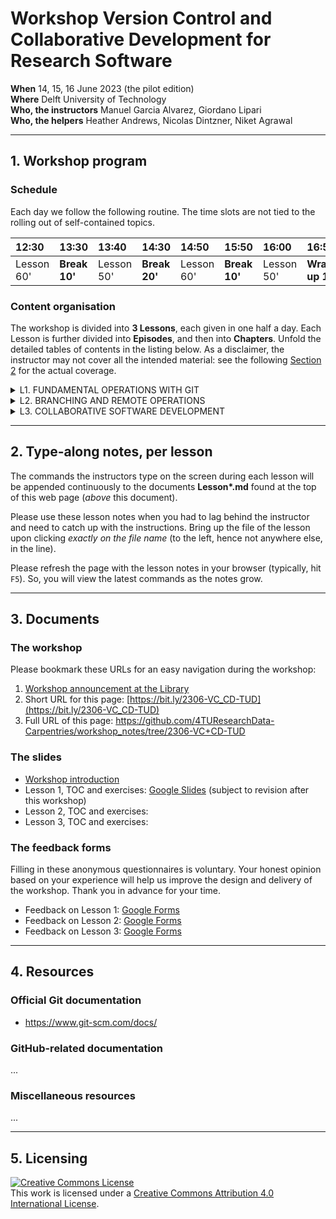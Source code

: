 # Workshop Version Control and Collaborative Development for Research Software

**When** 14, 15, 16 June 2023 (the pilot edition)  
**Where** Delft University of Technology  
**Who, the instructors** Manuel Garcia Alvarez, Giordano Lipari  
**Who, the helpers** Heather Andrews, Nicolas Dintzner, Niket Agrawal  

---
## 1. Workshop program

### Schedule

Each day we follow the following routine. 
The time slots are not tied to the rolling out of self-contained topics.

| 12:30  | 13:30 | 13:40 | 14:30 | 14:50 | 15:50 | 16:00 | 16:50 | 17:00 |
|:-------|:------|:------|:------|:------|:------|:------|:------|:------|
| Lesson 60' | **Break 10'** | Lesson 50' | **Break 20'** | Lesson 60' | **Break 10'** | Lesson  50'| **Wrap-up 10'** | Closure |


### Content organisation

The workshop is divided into **3 Lessons**, each given in one half a day. Each Lesson is further divided into **Episodes**, and then into **Chapters**. Unfold the detailed tables of contents in the listing below. As a disclaimer, the instructor may not cover all the intended material: see the following [Section 2](https://github.com/4TUResearchData-Carpentries/workshop_notes/edit/2306-VC+CD-TUD/README.md#type-along-notes-per-lesson) for the actual coverage.  

<details> 
<summary>
L1. FUNDAMENTAL OPERATIONS WITH GIT
</summary>
  
| Episode | Topic |
|:----|:----|
| **1.1** | **Git repositories for version control** | 
| --- | Introduction to Git | 
| --- | Git command syntax and getting help | 
| --- | Creating an empty repository | 
| **1.2** | **Tracking changes in working documents** | 
| --- | Tracking changes with the index | 
| --- | Not tracking and stop tracking | 
| --- | Undoing changes with the index | 
| --- | Deleting and renaming tracked files and directories  | 
| **1.3** | **Organising tracked changes in a history** | 
| --- | Committing changes with a configured identity and a message | 
| --- | Inspecting changes using the history | 
| --- | Undoing changes with the history | 
  
</details>

<details> 
<summary>
L2. BRANCHING AND REMOTE OPERATIONS
</summary>
  
| Episode | Topic |
|:----|:----|
| **2.1** | **Branching** | 
| --- | Create, rename, change, and delete branches | 
| --- | Develop and compare branches | 
| --- | Visualise and merge branches, and resolve conflicts | 
| **2.2** | **Operations with remotes** | 
| --- | What are remote repositories? |
| --- | Cloning remote repositories  |
| --- | Comparing repositories |
| --- | Syncing changes between repositories |
| --- | Multiple branches, multiple remotes |

</details>

<details> 
<summary>
L3. COLLABORATIVE SOFTWARE DEVELOPMENT
</summary>
  
| Episode | Topic |
|:----|:----|
| **3.1** | **Collaborative software development** | 
| --- | When to aim for a collaborative approach? |
| --- | Management strategies |
| --- | Roles and responsibilities |
| **3.2** | **Collaborative Platforms** |
| --- | Connecting to code repositories |
| --- | Collaborators |
| --- | Pull requests and forks |
| --- | Documenting issues |
| **3.3** | **Collaborative Workflows and Management** | 
| --- | How workflow can help teams?|
| --- | Branching Workflow |
| --- | Forking Workflow |
| --- | Code reviews |
| --- | Managing collaboration|

</details>


---

## 2. Type-along notes, per lesson

The commands the instructors type on the screen during each lesson will be appended continuously to the documents **Lesson\*.md** found at the top of this web page (_above_ this document).

Please use these lesson notes when you had to lag behind the instructor and need to catch up with the instructions. Bring up the file of the lesson upon clicking _exactly on the file name_ (to the left, hence not anywhere else, in the line). 

Please refresh the page with the lesson notes in your browser (typically, hit `F5`). So, you will view the latest commands as the notes grow.

<!-- After the end of the lesson the instructors will decorate the type-along notes with the division in Chapters and Episodes -->

---
## 3. Documents

### The workshop
Please bookmark these URLs for an easy navigation during the workshop:

1. [Workshop announcement at the Library](https://www.tudelft.nl/library/research-data-management/r/training-evenementen/training-voor-onderzoekers/version-control-collaborative-development-for-research-software)
2. Short URL for this page: [https://bit.ly/2306-VC_CD-TUD](https://bit.ly/2306-VC_CD-TUD)
3. Full URL of this page: https://github.com/4TUResearchData-Carpentries/workshop_notes/tree/2306-VC+CD-TUD

### The slides
* [Workshop introduction](https://docs.google.com/presentation/d/16dWVK1y3LFh227-GjvFvZLoBMyIJwiDC/edit?usp=sharing&ouid=105684743155471216616&rtpof=true&sd=true)
* Lesson 1, TOC and exercises: [Google Slides](https://docs.google.com/presentation/d/15fFsslX_zyvXbgCkgCO-ALUbab38Q2oZZABhmqgn3yk/edit?usp=sharing) (subject to revision after this workshop)
* Lesson 2, TOC and exercises: <!--[Google Slides](https://docs.google.com/presentation/d/1p7-n04rVGNNlloMvJDAXApYkwWO1ItMIgCMLG9ScTqQ/edit?usp=sharing) -->
* Lesson 3, TOC and exercises: <!--[Google Slides](https://docs.google.com/presentation/d/1H18r-Q9CLx_aUPkTn3IXqWvOZdBWof-6ca_FdfOD9p0/edit?usp=sharing) -->

### The feedback forms

Filling in these anonymous questionnaires is voluntary. Your honest opinion based on your experience will help us improve the design and delivery of the workshop. Thank you in advance for your time.

* Feedback on Lesson 1: [Google Forms](https://bit.ly/2306-VC_CD-TUD-FB1)
* Feedback on Lesson 2: [Google Forms](https://bit.ly/2306-VC_CD-TUD-FB2)
* Feedback on Lesson 3: [Google Forms](https://bit.ly/2306-VC_CD-TUD-FB3)

---
## 4. Resources

### Official Git documentation

* https://www.git-scm.com/docs/

### GitHub-related documentation

...

### Miscellaneous resources

...

---

## 5. Licensing

<a rel="license" href="http://creativecommons.org/licenses/by/4.0/"><img alt="Creative Commons License" style="border-width:0" src="https://i.creativecommons.org/l/by/4.0/88x31.png" /></a><br />This work is licensed under a <a rel="license" href="http://creativecommons.org/licenses/by/4.0/">Creative Commons Attribution 4.0 International License</a>.
